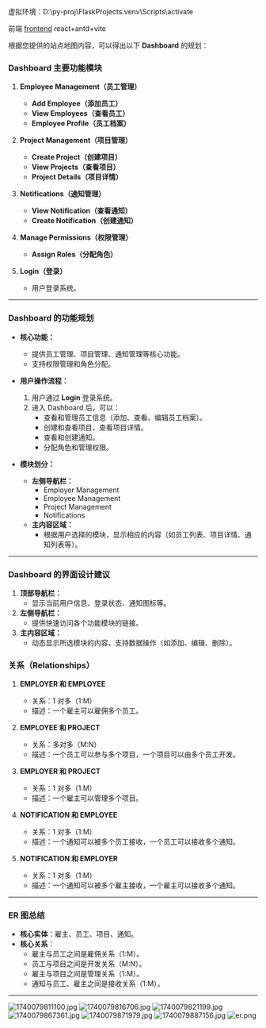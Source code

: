 
虚拟环境：D:\py-proj\FlaskProjects\.venv\Scripts\activate


前端 [frontend](frontend) react+antd+vite

根据您提供的站点地图内容，可以得出以下 **Dashboard** 的规划：

### **Dashboard 主要功能模块**
1. **Employee Management（员工管理）**
   - **Add Employee（添加员工）**
   - **View Employees（查看员工）**
   - **Employee Profile（员工档案）**

2. **Project Management（项目管理）**
   - **Create Project（创建项目）**
   - **View Projects（查看项目）**
   - **Project Details（项目详情）**

3. **Notifications（通知管理）**
   - **View Notification（查看通知）**
   - **Create Notification（创建通知）**

4. **Manage Permissions（权限管理）**
   - **Assign Roles（分配角色）**

5. **Login（登录）**
   - 用户登录系统。

---

### **Dashboard 的功能规划**
- **核心功能：**
  - 提供员工管理、项目管理、通知管理等核心功能。
  - 支持权限管理和角色分配。

- **用户操作流程：**
  1. 用户通过 **Login** 登录系统。
  2. 进入 Dashboard 后，可以：
     - 查看和管理员工信息（添加、查看、编辑员工档案）。
     - 创建和查看项目，查看项目详情。
     - 查看和创建通知。
     - 分配角色和管理权限。

- **模块划分：**
  - **左侧导航栏：**
    - Employer Management
    - Employee Management
    - Project Management
    - Notifications
  - **主内容区域：**
    - 根据用户选择的模块，显示相应的内容（如员工列表、项目详情、通知列表等）。
---

### **Dashboard 的界面设计建议**
1. **顶部导航栏：**
   - 显示当前用户信息、登录状态、通知图标等。
2. **左侧导航栏：**
   - 提供快速访问各个功能模块的链接。
3. **主内容区域：**
   - 动态显示所选模块的内容，支持数据操作（如添加、编辑、删除）。


### **关系（Relationships）**
1. **EMPLOYER 和 EMPLOYEE**
   - 关系：1 对多（1:M）
   - 描述：一个雇主可以雇佣多个员工。

2. **EMPLOYEE 和 PROJECT**
   - 关系：多对多（M:N）
   - 描述：一个员工可以参与多个项目，一个项目可以由多个员工开发。

3. **EMPLOYER 和 PROJECT**
   - 关系：1 对多（1:M）
   - 描述：一个雇主可以管理多个项目。

4. **NOTIFICATION 和 EMPLOYEE**
   - 关系：1 对多（1:M）
   - 描述：一个通知可以被多个员工接收，一个员工可以接收多个通知。

5. **NOTIFICATION 和 EMPLOYER**
   - 关系：1 对多（1:M）
   - 描述：一个通知可以被多个雇主接收，一个雇主可以接收多个通知。

---

### **ER 图总结**
- **核心实体**：雇主、员工、项目、通知。
- **核心关系**：
  - 雇主与员工之间是雇佣关系（1:M）。
  - 员工与项目之间是开发关系（M:N）。
  - 雇主与项目之间是管理关系（1:M）。
  - 通知与员工、雇主之间是接收关系（1:M）。
---

![1740079811100.jpg](imgs/1740079811100.jpg)
![1740079816706.jpg](imgs/1740079816706.jpg)
![1740079821199.jpg](imgs/1740079821199.jpg)
![1740079867361.jpg](imgs/1740079867361.jpg)
![1740079871979.jpg](imgs/1740079871979.jpg)
![1740079887156.jpg](imgs/1740079887156.jpg)
![er.png](imgs/er.png)